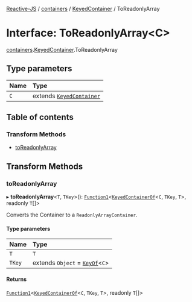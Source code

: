 [Reactive-JS](../README.md) / [containers](../modules/containers.md) / [KeyedContainer](../modules/containers.KeyedContainer.md) / ToReadonlyArray

# Interface: ToReadonlyArray<C\>

[containers](../modules/containers.md).[KeyedContainer](../modules/containers.KeyedContainer.md).ToReadonlyArray

## Type parameters

| Name | Type |
| :------ | :------ |
| `C` | extends [`KeyedContainer`](containers.KeyedContainer-1.md) |

## Table of contents

### Transform Methods

- [toReadonlyArray](containers.KeyedContainer.ToReadonlyArray.md#toreadonlyarray)

## Transform Methods

### toReadonlyArray

▸ **toReadonlyArray**<`T`, `TKey`\>(): [`Function1`](../modules/functions.md#function1)<[`KeyedContainerOf`](../modules/containers.md#keyedcontainerof)<`C`, `TKey`, `T`\>, readonly `T`[]\>

Converts the Container to a `ReadonlyArrayContainer`.

#### Type parameters

| Name | Type |
| :------ | :------ |
| `T` | `T` |
| `TKey` | extends `Object` = [`KeyOf`](../modules/containers.md#keyof)<`C`\> |

#### Returns

[`Function1`](../modules/functions.md#function1)<[`KeyedContainerOf`](../modules/containers.md#keyedcontainerof)<`C`, `TKey`, `T`\>, readonly `T`[]\>
